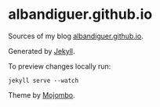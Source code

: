# albandiguer.github.io

Sources of my blog [albandiguer.github.io](http://albandiguer.github.io). 

Generated by [Jekyll](http://jekyllrb.com/).

To preview changes locally run:

```
jekyll serve --watch 
```

Theme by [Mojombo](http://github.com/mojombo).
